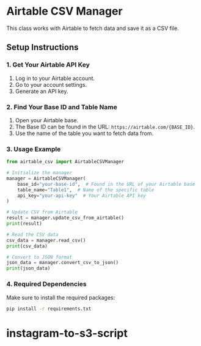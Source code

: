 # Airtable CSV Manager

This class works with Airtable to fetch data and save it as a CSV file.

## Setup Instructions

### 1. Get Your Airtable API Key
1. Log in to your Airtable account.
2. Go to your account settings.
3. Generate an API key.

### 2. Find Your Base ID and Table Name
1. Open your Airtable base.
2. The Base ID can be found in the URL: `https://airtable.com/{BASE_ID}`.
3. Use the name of the table you want to fetch data from.

### 3. Usage Example

```python
from airtable_csv import AirtableCSVManager

# Initialize the manager
manager = AirtableCSVManager(
    base_id="your-base-id",  # Found in the URL of your Airtable base
    table_name="Table1",  # Name of the specific table
    api_key="your-api-key"  # Your Airtable API key
)

# Update CSV from Airtable
result = manager.update_csv_from_airtable()
print(result)

# Read the CSV data
csv_data = manager.read_csv()
print(csv_data)

# Convert to JSON format
json_data = manager.convert_csv_to_json()
print(json_data)
```

### 4. Required Dependencies
Make sure to install the required packages:
```bash
pip install -r requirements.txt
```
# instagram-to-s3-script

